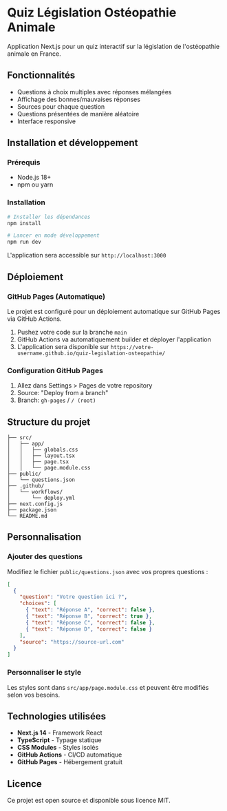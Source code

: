 # Quiz Législation Ostéopathie Animale

Application Next.js pour un quiz interactif sur la législation de l'ostéopathie animale en France.

## Fonctionnalités

- Questions à choix multiples avec réponses mélangées
- Affichage des bonnes/mauvaises réponses
- Sources pour chaque question
- Questions présentées de manière aléatoire
- Interface responsive

## Installation et développement

### Prérequis
- Node.js 18+ 
- npm ou yarn

### Installation
```bash
# Installer les dépendances
npm install

# Lancer en mode développement
npm run dev
```

L'application sera accessible sur `http://localhost:3000`

## Déploiement

### GitHub Pages (Automatique)
Le projet est configuré pour un déploiement automatique sur GitHub Pages via GitHub Actions.

1. Pushez votre code sur la branche `main`
2. GitHub Actions va automatiquement builder et déployer l'application
3. L'application sera disponible sur `https://votre-username.github.io/quiz-legislation-osteopathie/`

### Configuration GitHub Pages
1. Allez dans Settings > Pages de votre repository
2. Source: "Deploy from a branch"
3. Branch: `gh-pages` / `/ (root)`

## Structure du projet

```
├── src/
│   ├── app/
│   │   ├── globals.css
│   │   ├── layout.tsx
│   │   ├── page.tsx
│   │   └── page.module.css
├── public/
│   └── questions.json
├── .github/
│   └── workflows/
│       └── deploy.yml
├── next.config.js
├── package.json
└── README.md
```

## Personnalisation

### Ajouter des questions
Modifiez le fichier `public/questions.json` avec vos propres questions :

```json
[
  {
    "question": "Votre question ici ?",
    "choices": [
      { "text": "Réponse A", "correct": false },
      { "text": "Réponse B", "correct": true },
      { "text": "Réponse C", "correct": false },
      { "text": "Réponse D", "correct": false }
    ],
    "source": "https://source-url.com"
  }
]
```

### Personnaliser le style
Les styles sont dans `src/app/page.module.css` et peuvent être modifiés selon vos besoins.

## Technologies utilisées

- **Next.js 14** - Framework React
- **TypeScript** - Typage statique
- **CSS Modules** - Styles isolés
- **GitHub Actions** - CI/CD automatique
- **GitHub Pages** - Hébergement gratuit

## Licence

Ce projet est open source et disponible sous licence MIT.